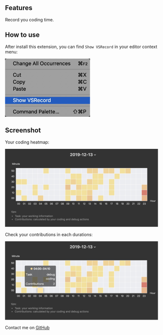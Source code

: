 ## Features

Record you coding time.

## How to use

After install this extension, you can find `Show VSRecord` in your editor context menu:

<p><img src="https://github.com/leasontou/vsrecoder/raw/master/images/menu.jpg" alt="menu" width="280px"></p>

## Screenshot

Your coding heatmap:

<p><img src="https://github.com/leasontou/vsrecoder/raw/master/images/record.jpg" alt="record" width="600px"></p>

Check your contributions in each durations:

<p><img src="https://github.com/leasontou/vsrecoder/raw/master/images/tips.jpg" alt="tips" width="600px"></p>

Contact me on [GitHub](https://github.com/leasontou/vsrecoder)
